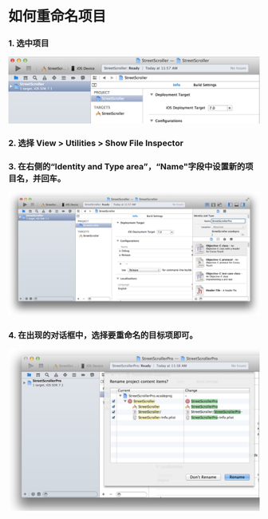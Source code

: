 # 如何重命名项目

### 1. 选中项目

![选择项目](../images/select_project_project_2x.png)

### 2. 选择 View > Utilities > Show File Inspector

### 3. 在右侧的“Identity and Type area”，“Name"字段中设置新的项目名，并回车。

![设置新的项目名](../images/type_new_project_name_2x.png)

### 4. 在出现的对话框中，选择要重命名的目标项即可。

![选择要重命名的目标项](../images/rename_entire_project_2x.png)
